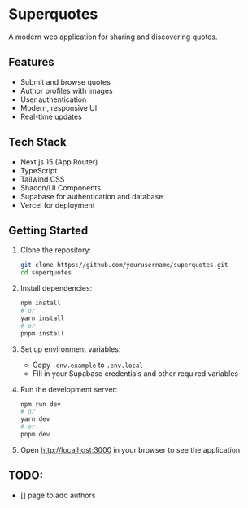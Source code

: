# Superquotes

A modern web application for sharing and discovering quotes.

## Features

- Submit and browse quotes
- Author profiles with images
- User authentication
- Modern, responsive UI
- Real-time updates

## Tech Stack

- Next.js 15 (App Router)
- TypeScript
- Tailwind CSS
- Shadcn/UI Components
- Supabase for authentication and database
- Vercel for deployment

## Getting Started

1. Clone the repository:
   ```bash
   git clone https://github.com/yourusername/superquotes.git
   cd superquotes
   ```

2. Install dependencies:
   ```bash
   npm install
   # or
   yarn install
   # or 
   pnpm install
   ```

3. Set up environment variables:
   - Copy `.env.example` to `.env.local`
   - Fill in your Supabase credentials and other required variables

4. Run the development server:
   ```bash
   npm run dev
   # or
   yarn dev
   # or
   pnpm dev
   ```

5. Open [http://localhost:3000](http://localhost:3000) in your browser to see the application


## TODO:

- [] page to add authors

